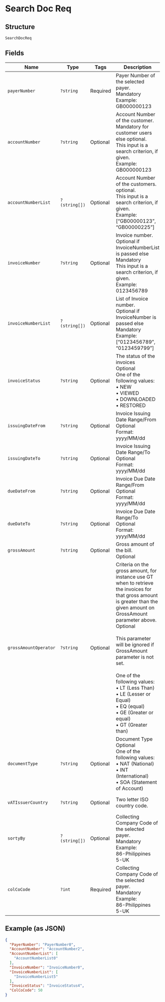 
# Search Doc Req

## Structure

`SearchDocReq`

## Fields

| Name | Type | Tags | Description | Getter | Setter |
|  --- | --- | --- | --- | --- | --- |
| `payerNumber` | `?string` | Required | Payer Number of the selected payer.<br>Mandatory<br>Example: GB000000123 | getPayerNumber(): ?string | setPayerNumber(?string payerNumber): void |
| `accountNumber` | `?string` | Optional | Account Number of the customer.<br>Mandatory for customer users else optional.<br>This input is a search criterion, if given.<br>Example: GB000000123 | getAccountNumber(): ?string | setAccountNumber(?string accountNumber): void |
| `accountNumberList` | `?(string[])` | Optional | Account Number of the customers.<br>optional.<br>This input is a search criterion, if given.<br>Example: [“GB00000123”, “GB00000225”] | getAccountNumberList(): ?array | setAccountNumberList(?array accountNumberList): void |
| `invoiceNumber` | `?string` | Optional | Invoice number.<br>Optional if InvoiceNumberList is passed else Mandatory<br>This input is a search criterion, if given.<br>Example: 0123456789 | getInvoiceNumber(): ?string | setInvoiceNumber(?string invoiceNumber): void |
| `invoiceNumberList` | `?(string[])` | Optional | List of Invoice number.<br>Optional if InvoiceNumber is passed else Mandatory<br>Example: [“0123456789”, “0123459799”] | getInvoiceNumberList(): ?array | setInvoiceNumberList(?array invoiceNumberList): void |
| `invoiceStatus` | `?string` | Optional | The status of the invoices<br>Optional<br>One of the following values:<br>•    NEW<br>•    VIEWED<br>•    DOWNLOADED<br>•    RESTORED | getInvoiceStatus(): ?string | setInvoiceStatus(?string invoiceStatus): void |
| `issuingDateFrom` | `?string` | Optional | Invoice Issuing Date Range/From<br>Optional<br>Format: yyyy/MM/dd | getIssuingDateFrom(): ?string | setIssuingDateFrom(?string issuingDateFrom): void |
| `issuingDateTo` | `?string` | Optional | Invoice Issuing Date Range/To<br>Optional<br>Format: yyyy/MM/dd | getIssuingDateTo(): ?string | setIssuingDateTo(?string issuingDateTo): void |
| `dueDateFrom` | `?string` | Optional | Invoice Due Date Range/From<br>Optional<br>Format: yyyy/MM/dd | getDueDateFrom(): ?string | setDueDateFrom(?string dueDateFrom): void |
| `dueDateTo` | `?string` | Optional | Invoice Due Date Range/To<br>Optional<br>Format: yyyy/MM/dd | getDueDateTo(): ?string | setDueDateTo(?string dueDateTo): void |
| `grossAmount` | `?string` | Optional | Gross amount of the bill.<br>Optional | getGrossAmount(): ?string | setGrossAmount(?string grossAmount): void |
| `grossAmountOperator` | `?string` | Optional | Criteria on the gross amount, for instance use GT when to retrieve the invoices for that gross amount is greater than the given amount on GrossAmount parameter above.<br>Optional<br><br>This parameter will be ignored if GrossAmount parameter is not set.<br><br>One of the following values:<br>•    LT (Less Than)<br>•    LE (Lesser or Equal)<br>•    EQ (equal)<br>•    GE (Greater or equal)<br>•    GT (Greater than) | getGrossAmountOperator(): ?string | setGrossAmountOperator(?string grossAmountOperator): void |
| `documentType` | `?string` | Optional | Document Type<br>Optional<br>One of the following values:<br>•    NAT (National)<br>•    INT (International)<br>•    SOA (Statement of Account) | getDocumentType(): ?string | setDocumentType(?string documentType): void |
| `vATIssuerCountry` | `?string` | Optional | Two letter ISO country code. | getVATIssuerCountry(): ?string | setVATIssuerCountry(?string vATIssuerCountry): void |
| `sortyBy` | `?(string[])` | Optional | Collecting Company Code of the selected payer.<br>Mandatory<br>Example:<br>86-Philippines<br>5-UK | getSortyBy(): ?array | setSortyBy(?array sortyBy): void |
| `colCoCode` | `?int` | Required | Collecting Company Code of the selected payer.<br>Mandatory<br>Example:<br>86-Philippines<br>5-UK | getColCoCode(): ?int | setColCoCode(?int colCoCode): void |

## Example (as JSON)

```json
{
  "PayerNumber": "PayerNumber0",
  "AccountNumber": "AccountNumber2",
  "AccountNumberList": [
    "AccountNumberList0"
  ],
  "InvoiceNumber": "InvoiceNumber0",
  "InvoiceNumberList": [
    "InvoiceNumberList5"
  ],
  "InvoiceStatus": "InvoiceStatus4",
  "ColCoCode": 50
}
```

